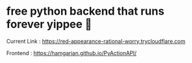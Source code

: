 # free python backend that runs forever yippee 🎉

Current Link : https://red-appearance-rational-worry.trycloudflare.com

Frontend : https://hamgarian.github.io/PyActionAPI/
